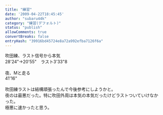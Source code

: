 ```yaml
---
title: "練習"
date: '2009-04-22T18:45:45'
author: "subaru44k"
category: "練習(デフォルト)"
status: "publish"
allowComments: true
convertBreaks: false
entryHash: "39916bd45724e8a72a992efba7126f6a"
---
```

吹田練、ラスト信号から本気<br>
28'24"→20'55"　ラスト3'33"8<br>
<br>
夜、Mと走る<br>
41'16"<br>
<br>
吹田練ラストは結構頑張ったんで今後参考にしようかと。<br>
夜のは最悪だった。特に吹田外周は本気の本気だったけどラストついていけなかった。<br>
極悪に速かったと思う。
